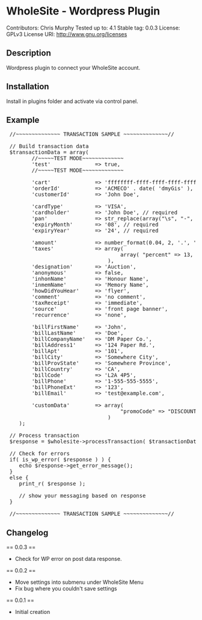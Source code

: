 # WholeSite - Wordpress Plugin

 Contributors: Chris Murphy
 Tested up to: 4.1
 Stable tag: 0.0.3
 License: GPLv3
 License URI: http://www.gnu.org/licenses

## Description

 Wordpress plugin to connect your WholeSite account.

## Installation

 Install in plugins folder and activate via control panel.

## Example

<pre>
 //~~~~~~~~~~~~~~ TRANSACTION SAMPLE ~~~~~~~~~~~~~~//

 // Build transaction data
 $transactionData = array(
		//~~~~~TEST MODE~~~~~~~~~~~~~
		'test'				=> true,
		//~~~~~TEST MODE~~~~~~~~~~~~~
		
		'cart' 				=> 'ffffffff-ffff-ffff-ffff-ffffffffffff', // required
		'orderId' 			=> 'ACMECO' . date( 'dmyGis' ),
		'customerId' 		=> 'John Doe',
		
		'cardType' 			=> 'VISA',
		'cardholder' 		=> 'John Doe', // required
		'pan' 				=> str_replace(array("\s", "-", " "), "", trim( '4242424242424242' )), // required
		'expiryMonth'		=> '08', // required
		'expiryYear'		=> '24', // required
		
		'amount'			=> number_format(0.04, 2, '.', ''), // required
		'taxes'				=> array(
									array( "percent" => 13, "description" => "HST" )	
								),
		'designation'		=> 'Auction',
		'anonymous'			=> false,
		'inhonName'			=> 'Honour Name',
		'inmemName'			=> 'Memory Name',
		'howDidYouHear'		=> 'flyer',
		'comment'			=> 'no comment',
		'taxReceipt'		=> 'immediate',
		'source'			=> 'front page banner',
		'recurrence'		=> 'none',
		
		'billFirstName'		=> 'John',
		'billLastName'		=> 'Doe',
		'billCompanyName'	=> 'DM Paper Co.',
		'billAddress1'		=> '124 Paper Rd.',
		'billApt'			=> '101',
		'billCity'			=> 'Somewhere City',
		'billProvState'		=> 'Somewhere Province',
		'billCountry'		=> 'CA',
		'billCode'			=> 'L2A 4P5',
		'billPhone'			=> '1-555-555-5555',
		'billPhoneExt'		=> '123',
		'billEmail'			=> 'test@example.com',
		
		'customData'		=> array(
									"promoCode" => "DISCOUNT99"	
								)
	);
	
 // Process transaction
 $response = $wholesite->processTransaction( $transactionData );

 // Check for errors
 if( is_wp_error( $response ) ) {
	echo $response->get_error_message();
 }
 else {	
	print_r( $response );
	
	// show your messaging based on response
 }

 //~~~~~~~~~~~~~~ TRANSACTION SAMPLE ~~~~~~~~~~~~~~//
</pre>

## Changelog

== 0.0.3 ==
* Check for WP error on post data response.

== 0.0.2 ==
* Move settings into submenu under WholeSite Menu
* Fix bug where you couldn't save settings

== 0.0.1 ==
* Initial creation